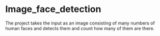 # Image_face_detection

The project takes the input as an image consisting of many numbers of human faces and detects them and count how many of them are there.
